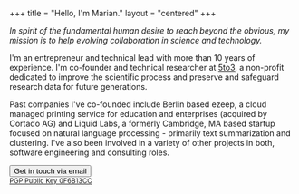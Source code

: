 +++
title = "Hello, I'm Marian."
layout = "centered"
+++

<div class="img-profile"></div>

*In spirit of the fundamental human desire to reach beyond the obvious, my mission is to help evolving collaboration in science and technology.*

I'm an entrepreneur and technical lead with more than 10 years of experience. I'm co-founder and technical researcher at <a href="https://www.5to3.io">5to3</a>, a non-profit dedicated to improve the scientific process and preserve and safeguard research data for future generations.

Past companies I've co-founded include Berlin based ezeep, a cloud managed printing service for education and enterprises (acquired by Cortado AG) and Liquid Labs, a formerly Cambridge, MA based startup focused on natural language processing - primarily text summarization and clustering. I've also been involved in a variety of other projects in both, software engineering and consulting roles.

<a href="mailto:marian@5to3.io"><button class="btn-contact">Get in touch via email</button></a>
<br><small><a href="https://pgp.mit.edu/pks/lookup?op=get&search=0x9877B5C70F6B13CC">PGP Public Key 0F6B13CC</a></b></small>
